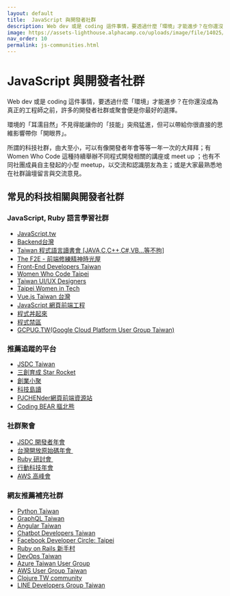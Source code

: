 ```yaml
---
layout: default
title:  JavaScript 與開發者社群
description: Web dev 或是 coding 這件事情，要透過什麼「環境」才能進步？在你還沒成為真正的工程師之前，許多的開發者社群或聚會便是你最好的選擇。這篇整理常見的科技與開發者社群
image: https://assets-lighthouse.alphacamp.co/uploads/image/file/14025/js_communities.png
nav_order: 10
permalink: js-communities.html
---
```

# JavaScript 與開發者社群

Web dev 或是 coding 這件事情，要透過什麼「環境」才能進步？在你還沒成為真正的工程師之前，許多的開發者社群或聚會便是你最好的選擇。

環境的「耳濡目然」不見得能讓你的「技能」突飛猛進，但可以帶給你很直接的思維影響帶你「開眼界」。

所謂的科技社群，由大至小，可以有像開發者年會等等一年一次的大拜拜；有 Women Who Code 這種持續舉辦不同程式開發相關的講座或 meet up ；也有不同社團成員自主發起的小型 meetup，以交流和認識朋友為主；或是大家最熟悉地在社群論壇留言與交流意見。

## **常見的科技相關與開發者社群**

### JavaScript, Ruby 語言學習社群

- [JavaScript.tw](https://www.facebook.com/groups/186298388138174/)
- [Backend台灣‍](https://www.facebook.com/groups/616369245163622)
- [Taiwan 程式語言讀書會 [JAVA,C,C++,C#,VB...等不拘]‍](https://www.facebook.com/groups/1403852566495675)
- [The F2E - 前端修練精神時光屋‍](https://www.facebook.com/groups/173311386703334/)
- [Front-End Developers Taiwan‍](https://www.facebook.com/groups/521085554595481)
- [Women Who Code Taipei‍](https://www.facebook.com/groups/1664113873839423)
- [Taiwan UI/UX Designers‍](https://www.facebook.com/groups/543906982418156)
- [Taipei Women in Tech‍](https://www.facebook.com/groups/420817431404071/)
- [Vue.js Taiwan 台灣‍](https://www.facebook.com/groups/vuejs.tw)
- [JavaScript 網頁前端工程‍](https://www.facebook.com/groups/javascript.html.css.node/)
- [程式丼起來‍](https://www.facebook.com/groups/406460463268219)
- [程式禁區‍](https://www.facebook.com/groups/otakuprogrammers)
- [GCPUG.TW(Google Cloud Platform User Group Taiwan)](https://www.facebook.com/groups/GCPUG.TW/)

### 推薦追蹤的平台

- [JSDC Taiwan‍](https://www.facebook.com/profile.php?id=183409438431244&ref=br_rs)
- [三創育成 Star Rocket‍](https://www.facebook.com/starrocket.io/)
- [創業小聚‍](https://www.facebook.com/MeetStartup/)
- [科技島讀‍](https://www.facebook.com/daodutech/)
- [PJCHENder網頁前端資源站‍](https://www.facebook.com/pjchender/)
- [Coding BEAR 摳北熊](https://www.facebook.com/codingbear/)

### 社群聚會

- [JSDC 開發者年會‍](https://jsdc.tw/)
- [台灣開放原始碼年會 ‍](https://coscup.org/2019/)
- [Ruby 研討會 ‍](https://2019.rubyconf.tw/)
- [行動科技年會‍](https://mopcon.org/2019/)
- [AWS 高峰會](https://aws.amazon.com/tw/summits/taipei/)

### 網友推薦補充社群

- [Python Taiwan](https://www.facebook.com/groups/pythontw/)
- [GraphQL Taiwan](https://www.facebook.com/groups/graphql.tw/)
- [Angular Taiwan](https://www.facebook.com/groups/augularjs.tw)
- [Chatbot Developers Taiwan](https://www.facebook.com/groups/chatbot.tw/)
- [Facebook Developer Circle: Taipei](https://www.facebook.com/groups/DevCTaipei/)
- [Ruby on Rails 新手村](https://www.facebook.com/groups/RailsRookie/)
- [DevOps Taiwan](https://www.facebook.com/groups/DevOpsTaiwan/)
- [Azure Taiwan User Group](https://www.facebook.com/groups/AzureTWUG/?fref=mentions&__xts__%5B0%5D=68.ARCRcD3FuQKVnivQAEZtQcdRIww7OmYi3CI_zYO6IbSQwQy1MdIZYnk21aFlKSKT7j-FYnWTRyRRU_5nk49mTq40pKn2i2QsZWtQ6Kn0bILohL2ttZDCYIck4M0cnryugb2g6yKWIR3z4Emh3mCbfhBKm1OLKdfXjxNQFdE1hd-5PJZ7dE34xjamHJdT3V1SFkzDbgcFVXF94dAfUg&__tn__=K-R)
- [AWS User Group Taiwan](https://www.facebook.com/groups/awsugtw/)
- [Clojure TW community](https://clojure.tw/)
- [LINE Developers Group Taiwan](https://www.facebook.com/groups/linebot/)
